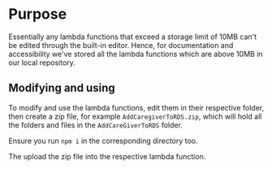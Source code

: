 # Purpose

Essentially any lambda functions that exceed a storage limit of 10MB can't be edited through the built-in editor. Hence,
for documentation and accessibility we've stored all the lambda functions which are above 10MB in our local repository.

## Modifying and using

To modify and use the lambda functions, edit them in their respective folder, then create a zip file, for
example `AddCaregiverToRDS.zip`, which will hold all the folders and files in the `AddCareGiverToRDS` folder.

Ensure you run `npm i` in the corresponding directory too.

The upload the zip file into the respective lambda function.
